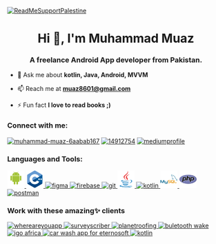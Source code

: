 [![ReadMeSupportPalestine](https://github.com/Safouene1/support-palestine-banner/blob/master/banner-support.svg)](https://github.com/Safouene1/support-palestine-banner)

<h1 align="center">Hi 👋, I'm Muhammad Muaz</h1>
<h3 align="center">A freelance Android App developer from Pakistan.</h3>


- 💬 Ask me about **kotlin, Java, Android, MVVM**

- 📫 Reach me at **muaz8601@gmail.com**

- ⚡ Fun fact **I love to read books ;)**

<h3 align="left">Connect with me:</h3>
<p align="left">
<a href="https://linkedin.com/in/muhammad-muaz-6aabab167" target="blank"><img align="center" src="https://raw.githubusercontent.com/rahuldkjain/github-profile-readme-generator/master/src/images/icons/Social/linked-in-alt.svg" alt="muhammad-muaz-6aabab167" height="30" width="40" /></a>
<a href="https://stackoverflow.com/users/14912754" target="blank"><img align="center" src="https://raw.githubusercontent.com/rahuldkjain/github-profile-readme-generator/master/src/images/icons/Social/stack-overflow.svg" alt="14912754" height="30" width="40" /></a>
<a href="https://medium.com/@muaz_zulfaqar" target="blank"><img align="center" src="https://raw.githubusercontent.com/rahuldkjain/github-profile-readme-generator/master/src/images/icons/Social/medium.svg" alt="mediumprofile" height="30" width="40" /></a>

</p>

<h3 align="left">Languages and Tools:</h3>
<p align="left"> <a href="https://developer.android.com" target="_blank" rel="noreferrer"> <img src="https://raw.githubusercontent.com/devicons/devicon/master/icons/android/android-original-wordmark.svg" alt="android" width="40" height="40"/> </a> <a href="https://www.w3schools.com/cpp/" target="_blank" rel="noreferrer"> <img src="https://raw.githubusercontent.com/devicons/devicon/master/icons/cplusplus/cplusplus-original.svg" alt="cplusplus" width="40" height="40"/> </a> <a href="https://www.figma.com/" target="_blank" rel="noreferrer"> <img src="https://www.vectorlogo.zone/logos/figma/figma-icon.svg" alt="figma" width="40" height="40"/> </a> <a href="https://firebase.google.com/" target="_blank" rel="noreferrer"> <img src="https://www.vectorlogo.zone/logos/firebase/firebase-icon.svg" alt="firebase" width="40" height="40"/> </a> <a href="https://git-scm.com/" target="_blank" rel="noreferrer"> <img src="https://www.vectorlogo.zone/logos/git-scm/git-scm-icon.svg" alt="git" width="40" height="40"/> </a> <a href="https://www.java.com" target="_blank" rel="noreferrer"> <img src="https://raw.githubusercontent.com/devicons/devicon/master/icons/java/java-original.svg" alt="java" width="40" height="40"/> </a> <a href="https://kotlinlang.org" target="_blank" rel="noreferrer"> <img src="https://www.vectorlogo.zone/logos/kotlinlang/kotlinlang-icon.svg" alt="kotlin" width="40" height="40"/> </a> <a href="https://www.mysql.com/" target="_blank" rel="noreferrer"> <img src="https://raw.githubusercontent.com/devicons/devicon/master/icons/mysql/mysql-original-wordmark.svg" alt="mysql" width="40" height="40"/> </a> <a href="https://www.php.net" target="_blank" rel="noreferrer"> <img src="https://raw.githubusercontent.com/devicons/devicon/master/icons/php/php-original.svg" alt="php" width="40" height="40"/> </a> <a href="https://postman.com" target="_blank" rel="noreferrer"> <img src="https://www.vectorlogo.zone/logos/getpostman/getpostman-icon.svg" alt="postman" width="40" height="40"/> </a> </p>

<h3 align="left">Work with these amazing✨ clients</h3>
<p align="left"> <a href="https://whereareyou-app.com" target="_blank" rel="noreferrer"> <img src="https://whereareyou-app.com/img/where-are-you-app-icon.png" alt="whereareyouapp" width="40" height="40"/> </a> <a href="http://surveyscriber.com" target="_blank" rel="noreferrer"> <img src="http://surveyscriber.com/assets/img/logo.png" alt="surveyscriber" width="40" height="40"/> </a> <a href="https://www.planetroofing.co.uk" target="_blank" rel="noreferrer"> <img src="https://www.planetroofing.co.uk/s/cc_images/teaserbox_2489487731.jpg?t=1651925532" alt="planetroofing" width="40" height="40"/> </a> <a href="https://artificial.lv/btwake/" target="_blank" rel="noreferrer"> <img src="https://drive.google.com/file/d/1OqQLwUyzZ5yqse5GmHE0dshdKD5XHCgN/view?usp=share_link" alt="buletooth wake" width="40" height="40"/> </a> <a href="https://play.google.com/store/apps/details?id=com.igo.igoafrica" target="_blank" rel="noreferrer"> <img src="https://i0.wp.com/i-goafrica.com/wp-content/uploads/2024/01/indigenous-goafrica-limited-gradient.png?fit=2192%2C1494&ssl=1" alt="igo africa" width="40" height="40"/> </a> <a href="https://eternosoft.in/" target="_blank" rel="noreferrer"> <img src="https://eternosoft.in/img/logo.png" alt="car wash app for eternosoft" width="40" height="40"/> </a> <a href="https://play.google.com/store/apps/details?id=com.changesoft.android.mymasjid" target="_blank" rel="noreferrer"> <img src="https://mquba.org/wp-content/uploads/2024/04/cropped-MasjidQubaLogo-300x192.png" alt="kotlin" width="40" height="40"/> </a></p>
